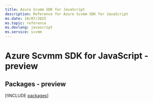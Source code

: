 ```yaml
---
title: Azure Scvmm SDK for JavaScript
description: Reference for Azure Scvmm SDK for JavaScript
ms.date: 10/07/2025
ms.topic: reference
ms.devlang: javascript
ms.service: scvmm
---
```

# Azure Scvmm SDK for JavaScript - preview
## Packages - preview
[!INCLUDE [packages](scvmm-index.md)]